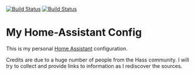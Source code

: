 [![Build Status](https://travis-ci.org/PProvost/homeassistant-config.svg?branch=master)](https://travis-ci.org/PProvost/homeassistant-config)
[![Build Status](https://dev.azure.com/chrispatmsft/Demo/_apis/build/status/chrisrpatterson.homeassistant-config?branchName=master)](https://dev.azure.com/chrispatmsft/Demo/_build/latest?definitionId=178&branchName=master)

# My Home-Assistant Config

This is my personal [Home Assistant](https://www.home-assistant.io/) configuration.

Credits are due to a huge number of people from the Hass community. I will try to collect and provide links
to information as I rediscover the sources.
